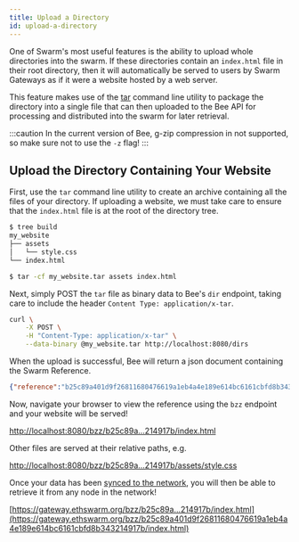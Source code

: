 ```yaml
---
title: Upload a Directory
id: upload-a-directory
---
```


One of Swarm's most useful features is the ability to upload whole directories into the swarm. If these directories contain an `index.html` file in their root directory, then it will automatically be served to users by Swarm Gateways as if it were a website hosted by a web server.

This feature makes use of the [tar](https://www.gnu.org/software/tar/) command line utility to package the directory into a single file that can then uploaded to the Bee API for processing and distributed into the swarm for later retrieval.

:::caution
In the current version of Bee, g-zip compression in not supported, so make sure not to use the `-z` flag!
:::

## Upload the Directory Containing Your Website
First, use the `tar` command line utility to create an archive containing all the files of your directory. If uploading a website, we must take care to ensure that the `index.html` file is at the root of the directory tree.

```bash
$ tree build
my_website
├── assets
│   └── style.css
└── index.html
```

<!-- Use this handy one-liner to move into the directory, archive everything and return to your working location.

```bash
$ cd my_website/ && tar -cf ../my_website.tar . && cd - 
``` -->

```bash
$ tar -cf my_website.tar assets index.html
```

Next, simply POST the `tar` file as binary data to Bee's `dir` endpoint, taking care to include the header `Content Type: application/x-tar`.

```bash
curl \
	-X POST \
	-H "Content-Type: application/x-tar" \
	--data-binary @my_website.tar http://localhost:8080/dirs
```

When the upload is successful, Bee will return a json document containing the Swarm Reference.

```json
{"reference":"b25c89a401d9f26811680476619a1eb4a4e189e614bc6161cbfd8b343214917b"}
```

Now, navigate your browser to view the reference using the `bzz` endpoint and your website will be served!

[http://localhost:8080/bzz/b25c89a...214917b/index.html](http://localhost:8080/bzz/b25c89a401d9f26811680476619a1eb4a4e189e614bc6161cbfd8b343214917b/index.html) 

Other files are served at their relative paths, e.g.

[http://localhost:8080/bzz/b25c89a...214917b/assets/style.css](http://localhost:8080/bzz/b25c89a401d9f26811680476619a1eb4a4e189e614bc6161cbfd8b343214917b/assets/style.css) 

Once your data has been [synced to the network](/docs/tutorial/tags), you will then be able to retrieve it from any node in the network!

[https://gateway.ethswarm.org/bzz/b25c89a...214917b/index.html](https://gateway.ethswarm.org/bzz/b25c89a401d9f26811680476619a1eb4a4e189e614bc6161cbfd8b343214917b/index.html)



